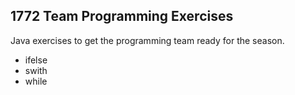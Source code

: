 ## 1772 Team Programming Exercises

Java exercises to get the programming team ready for the season.
- ifelse
- swith
- while

